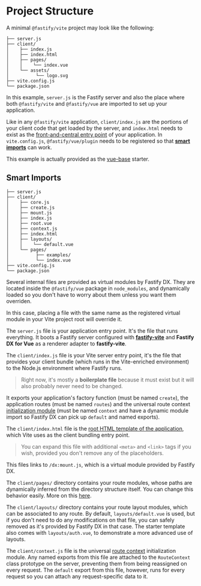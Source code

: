 <!--@include: ../guide/parts/links.md-->

# Project Structure

A minimal `@fastify/vite` project may look like the following:

```text
├── server.js
├── client/
│    ├── index.js
│    ├── index.html
│    ├── pages/
│    │    └── index.vue
│    └── assets/
│          └── logo.svg
├── vite.config.js
└── package.json
```

In this example, `server.js` is the Fastify server and also the place where both `@fastify/vite` and `@fastify/vue` are imported to set up your application. 

Like in any `@fastify/vite` application, `client/index.js` are the portions of your client code that get loaded by the server, and `index.html` needs to exist as the [front-and-central entry point](https://vitejs.dev/guide/#index-html-and-project-root) of your application. In `vite.config.js`, `@fastify/vue/plugin` needs to be registered so that [**smart imports**](/vue/project-structure#smart-imports) can work. 

[vue-base]: https://github.com/fastify/fastify-vite/tree/dev/starters/vue

This example is actually provided as the [vue-base][vue-base] starter.

## Smart Imports

```text {3-7}
├── server.js
├── client/
│    ├── core.js
│    ├── create.js
│    ├── mount.js
│    ├── index.js
│    ├── root.vue
│    ├── context.js
│    ├── index.html
│    ├── layouts/
│    │    └── default.vue
│    └── pages/
│          ├── examples/
│          └── index.vue
├── vite.config.js
└── package.json
```
  
Several internal files are provided as virtual modules by Fastify DX. They are located inside the `@fastify/vue` package in `node_modules`, and dynamically loaded so you don't have to worry about them unless you want them overriden. 

In this case, placing a file with the same name as the registered virtual module in your Vite project root will override it. 

The `server.js` file is your application entry point. It's the file that runs everything. It boots a Fastify server configured with [**fastify-vite**](https://github.com/fastify/fastify-vite) and **Fastify DX for Vue** as a renderer adapter to **fastify-vite**. 

The `client/index.js` file is your Vite server entry point, it's the file that provides your client bundle (which runs in the Vite-enriched environment) to the Node.js environment where Fastify runs. 

> Right now, it's mostly a **boilerplate file** because it must exist but it will also probably never need to be changed.

It exports your application's factory function (must be named `create`), the application routes (must be named `routes`) and the universal route context [initialization module](https://github.com/fastify/fastify-dx/blob/main/docs/vue/route-context.md#initialization-module) (must be named `context` and have a dynamic module import so Fastify DX can pick up `default` and named exports).

The `client/index.html` file is the [root HTML template of the application](https://vitejs.dev/guide/#index-html-and-project-root), which Vite uses as the client bundling entry point. 

> You can expand this file with additional `<meta>` and `<link>` tags if you wish, provided you don't remove any of the placeholders. 

This files links to `/dx:mount.js`, which is a virtual module provided by Fastify DX. 
  
The `client/pages/` directory contains your route modules, whose paths are dynamically inferred from the directory structure itself. You can change this behavior easily. More on this [here][routing-config].

[routing-config]: https://github.com/fastify/fastify-dx/blob/main/docs/vue/routing-config.md

The `client/layouts/` directory contains your route layout modules, which can be associated to any route. By default, `layouts/default.vue` is used, but if you don't need to do any modifications on that file, you can safely removed as it's provided by Fastify DX in that case. The starter template also comes with `layouts/auth.vue`, to demonstrate a more advanced use of layouts.

[routing-config]: https://github.com/fastify/fastify-dx/blob/main/docs/vue/routing-config.md

The `client/context.js` file is the universal [route context][route-context] initialization module. Any named exports from this file are attached to the `RouteContext` class prototype on the server, preventing them from being reassigned on every request. The `default` export from this file, however, runs for every request so you can attach any request-specific data to it.

[route-context]: https://github.com/fastify/fastify-dx/blob/main/docs/vue/route-context.md

